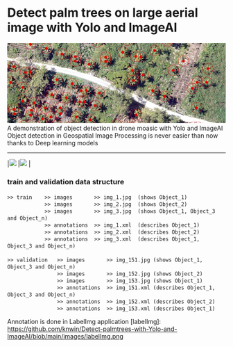 # Detect palm trees on large aerial image with Yolo and ImageAI
![](https://github.com/knwin/Detect-palmtrees-with-Yolo-and-ImageAI/blob/main/images/palm_tree.JPG "Palm trees detected")
A demonstration of object detection in drone moasic with Yolo and ImageAI
Object detection in Geospatial Image Processing is never easier than now thanks to Deep learning models

-----------------------------------------
|![][imageai_10]     |![][imageai_6]     |


[imageai_10]: https://github.com/knwin/Detect-palmtrees-with-Yolo-and-ImageAI/blob/main/images/imageai_10lines.PNG

[imageai_6]: https://github.com/knwin/Detect-palmtrees-with-Yolo-and-ImageAI/blob/main/images/imageai_6lines.PNG

### train and validation data structure
```
>> train    >> images       >> img_1.jpg  (shows Object_1)
            >> images       >> img_2.jpg  (shows Object_2)
            >> images       >> img_3.jpg  (shows Object_1, Object_3 and Object_n)
            >> annotations  >> img_1.xml  (describes Object_1)
            >> annotations  >> img_2.xml  (describes Object_2)
            >> annotations  >> img_3.xml  (describes Object_1, Object_3 and Object_n)
 
>> validation   >> images       >> img_151.jpg (shows Object_1, Object_3 and Object_n)
                >> images       >> img_152.jpg (shows Object_2)
                >> images       >> img_153.jpg (shows Object_1)
                >> annotations  >> img_151.xml (describes Object_1, Object_3 and Object_n)
                >> annotations  >> img_152.xml (describes Object_2)
                >> annotations  >> img_153.xml (describes Object_1)
```
Annotation is done in LabelImg application
[labelImg]: https://github.com/knwin/Detect-palmtrees-with-Yolo-and-ImageAI/blob/main/images/labelImg.png

[xml]: https://github.com/knwin/Detect-palmtrees-with-Yolo-and-ImageAI/blob/main/images/xml.PNG

[view_images]: https://github.com/knwin/Detect-palmtrees-with-Yolo-and-ImageAI/blob/main/images/view_images.PNG
